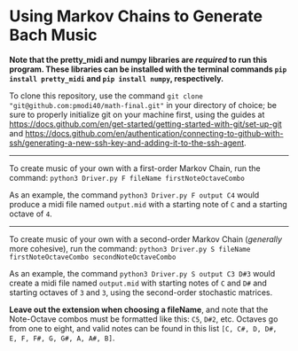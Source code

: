 # Using Markov Chains to Generate Bach Music
**Note that the pretty_midi and numpy libraries are *required* to run this program. These libraries can be installed with the terminal commands `pip install pretty_midi` and `pip install numpy`, respectively.**

To clone this repository, use the command `git clone "git@github.com:pmodi40/math-final.git"` in your directory of choice; be sure to properly initialize git on your machine first, using the guides at https://docs.github.com/en/get-started/getting-started-with-git/set-up-git and https://docs.github.com/en/authentication/connecting-to-github-with-ssh/generating-a-new-ssh-key-and-adding-it-to-the-ssh-agent.

---

To create music of your own with a first-order Markov Chain, run the command:
`python3 Driver.py F fileName firstNoteOctaveCombo`

As an example, the command `python3 Driver.py F output C4` would produce a midi file named `output.mid` with a starting note of `C` and a starting octave of `4`.

---

To create music of your own with a second-order Markov Chain (*generally* more cohesive), run the command:
`python3 Driver.py S fileName firstNoteOctaveCombo secondNoteOctaveCombo`

As an example, the command `python3 Driver.py S output C3 D#3` would create a midi file named `output.mid` with starting notes of `C` and `D#` and starting octaves of `3` and `3`, using the second-order stochastic matrices.

**Leave out the extension when choosing a fileName**, and note that the Note-Octave combos must be formatted like this: `C5`, `D#2`, etc. Octaves go from one to eight, and valid notes can be found in this list `[C, C#, D, D#, E, F, F#, G, G#, A, A#, B]`.
